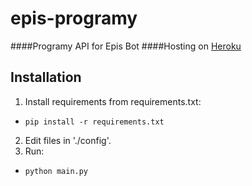 # epis-programy
####Programy API for Epis Bot
####Hosting on [Heroku](epis-programy.herokuapp.com)

## Installation
1. Install requirements from requirements.txt:
  * `pip install -r requirements.txt`
2. Edit files in './config'.
2. Run:
  * `python main.py`
